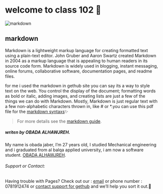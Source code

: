 # welcome to class 102 &#128640;


![markdown](https://upload.wikimedia.org/wikipedia/commons/thumb/4/48/Markdown-mark.svg/1200px-Markdown-mark.svg.png)
## markdown

Markdown is a lightweight markup language for creating formatted text using a plain-text editor. John Gruber and Aaron Swartz created Markdown in 2004 as a markup language that is appealing to human readers in its source code form. Markdown is widely used in blogging, instant messaging, online forums, collaborative software, documentation pages, and readme files.

for me i used the markdown in gethub site you can say its a way to style text on the web. You control the display of the document; formatting words as bold or italic, 
adding images, and creating lists are just a few of the things we can do with Markdown. Mostly, Markdown is just regular text with a few non-alphabetic characters thrown in,
like # or *.you can use this pdf file for the [markdown syntaxs](https://guides.github.com/pdfs/markdown-cheatsheet-online.pdf):sparkles:


>For more details see the [markdown guide](https://www.markdownguide.org/getting-started/).

##### *writen by OBADA ALHAWJREH.*

My name is obada jaber, I’m 27 years old, I studied Mechanical engineering and i graduated from al balqa applied university, i am now a software student. [OBADA ALHAWJREH](https://github.com/Obada-gh). 

###### *Support or Contact:*

Having trouble with Pages? Check out our : [email](obada7jaber7@gmail.com) or phone number : 0781912474 or [contact support for gethub](https://support.github.com/contact) and we’ll help you sort it out.:metal:


